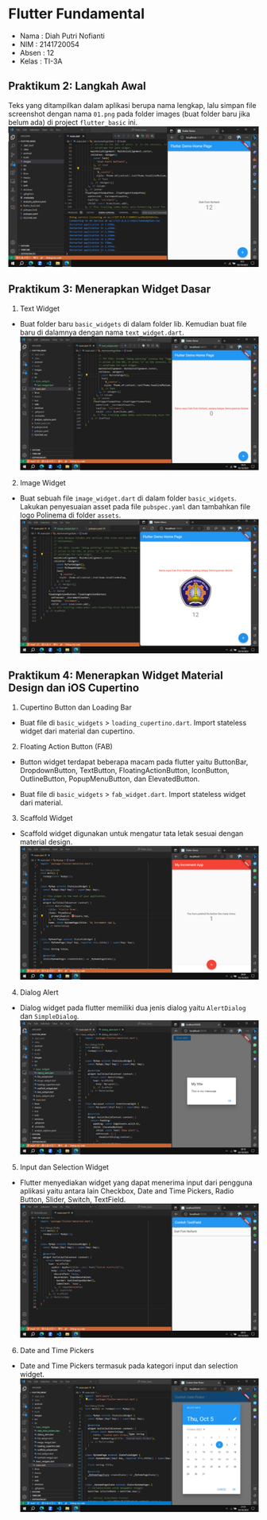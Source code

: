 # Flutter Fundamental

* Nama  : Diah Putri Nofianti
* NIM   : 2141720054
* Absen : 12
* Kelas : TI-3A

## Praktikum 2: Langkah Awal
Teks yang ditampilkan dalam aplikasi berupa nama lengkap, lalu simpan file screenshot dengan nama `01.png` pada folder images (buat folder baru jika belum ada) di project `flutter_basic` ini.
![Screenshot 1](images/01.png)

## Praktikum 3: Menerapkan Widget Dasar

1. Text Widget
* Buat folder baru `basic_widgets` di dalam folder lib. Kemudian buat file baru di dalamnya dengan nama `text_widget.dart`.
![Screenshot 2](images/02.png)

2. Image Widget
* Buat sebuah file `image_widget.dart` di dalam folder `basic_widgets`. Lakukan penyesuaian asset pada file `pubspec.yaml` dan tambahkan file logo Polinema di folder `assets`.
![Screenshot 3](images/03.png)

## Praktikum 4: Menerapkan Widget Material Design dan iOS Cupertino

1. Cupertino Button dan Loading Bar
* Buat file di `basic_widgets` > `loading_cupertino.dart`. Import stateless widget dari material dan cupertino. 


2. Floating Action Button (FAB)
* Button widget terdapat beberapa macam pada flutter yaitu ButtonBar, DropdownButton, TextButton, FloatingActionButton, IconButton, OutlineButton, PopupMenuButton, dan ElevatedButton. 

* Buat file di `basic_widgets` > `fab_widget.dart`. Import stateless widget dari material.


3. Scaffold Widget
* Scaffold widget digunakan untuk mengatur tata letak sesuai dengan material design.
![Screenshot 4](images/04.png)

4. Dialog Alert
* Dialog widget pada flutter memiliki dua jenis dialog yaitu `AlertDialog` dan `SimpleDialog`.
![Screenshot 5](images/05.png)

5. Input dan Selection Widget
* Flutter menyediakan widget yang dapat menerima input dari pengguna aplikasi yaitu antara lain Checkbox, Date and Time Pickers, Radio Button, Slider, Switch, TextField.
![Screenshot 6](images/06.png)

6. Date and Time Pickers
* Date and Time Pickers termasuk pada kategori input dan selection widget.
![Screenshot 7](images/07.png)